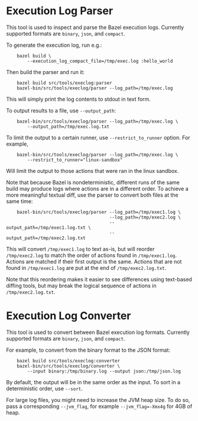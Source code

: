 # Execution Log Parser

This tool is used to inspect and parse the Bazel execution logs. Currently
supported formats are `binary`, `json`, and `compact`.

To generate the execution log, run e.g.:

        bazel build \
            --execution_log_compact_file=/tmp/exec.log :hello_world

Then build the parser and run it:

        bazel build src/tools/execlog:parser
        bazel-bin/src/tools/execlog/parser --log_path=/tmp/exec.log

This will simply print the log contents to stdout in text form.

To output results to a file, use `--output_path`:

        bazel-bin/src/tools/execlog/parser --log_path=/tmp/exec.log \
            --output_path=/tmp/exec.log.txt

To limit the output to a certain runner, use `--restrict_to_runner` option.
For example,

        bazel-bin/src/tools/execlog/parser --log_path=/tmp/exec.log \
            --restrict_to_runner="linux-sandbox"

Will limit the output to those actions that were ran in the linux sandbox.


Note that because Bazel is nondeterministic, different runs of the same build
may produce logs where actions are in a different order. To achieve a more
meaningful textual diff, use the parser to convert both files at the same time:

        bazel-bin/src/tools/execlog/parser --log_path=/tmp/exec1.log \
                                           --log_path=/tmp/exec2.log \
                                           --output_path=/tmp/exec1.log.txt \
                                           --output_path=/tmp/exec2.log.txt

This will convert `/tmp/exec1.log` to text as-is, but will reorder `/tmp/exec2.log`
to match the order of actions found in `/tmp/exec1.log`. Actions are matched if
their first output is the same. Actions that are not found in `/tmp/exec1.log`
are put at the end of `/tmp/exec2.log.txt`.

Note that this reordering makes it easier to see differences using text-based
diffing tools, but may break the logical sequence of actions in
`/tmp/exec2.log.txt`.

# Execution Log Converter

This tool is used to convert between Bazel execution log formats.
Currently supported formats are `binary`, `json`, and `compact`.

For example, to convert from the binary format to the JSON format:

        bazel build src/tools/execlog:converter
        bazel-bin/src/tools/execlog/converter \
            --input binary:/tmp/binary.log --output json:/tmp/json.log

By default, the output will be in the same order as the input. To sort in a
deterministic order, use `--sort`.

For large log files, you might need to increase the JVM heap size. To do so,
pass a corresponding `--jvm_flag`, for example `--jvm_flag=-Xmx4g` for 4GB of heap.

